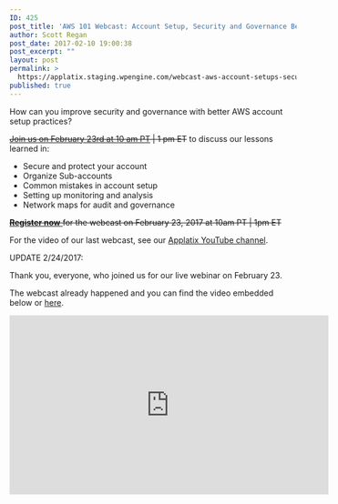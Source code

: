 ```yaml
---
ID: 425
post_title: 'AWS 101 Webcast: Account Setup, Security and Governance Best Practices'
author: Scott Regan
post_date: 2017-02-10 19:00:38
post_excerpt: ""
layout: post
permalink: >
  https://applatix.staging.wpengine.com/webcast-aws-account-setups-security-governance-best-practices/
published: true
---
```

<p>How can you improve security and governance with better AWS account setup practices?</p>
<p><del><a href="http://pages.applatix.staging.wpengine.com/acton/media/25513/webcast-aws-account-setup-best-practices-day-1">Join us on February 23rd at 10 am PT</a> | 1 pm ET</del> to discuss our lessons learned in:</p>
<ul>
	<li>Secure and protect your account</li>
	<li>Organize Sub-accounts</li>
	<li>Common mistakes in account setup</li>
	<li>Setting up monitoring and analysis</li>
	<li>Network maps for audit and governance   </li>
</ul>
<p><del><a href="http://pages.applatix.staging.wpengine.com/acton/media/25513/webcast-aws-account-setup-best-practices-day-1"><strong>Register now</strong> </a>for the webcast on February 23, 2017 at 10am PT | 1pm ET</del></p>
<p>For the video of our last webcast, see our <a href="https://www.youtube.com/watch?v=mQjMuzSrtGs">Applatix YouTube channel</a>. </p>
<p>UPDATE 2/24/2017:</p>
<p>Thank you, everyone, who joined us for our live webinar on February 23.</p>
<p>The webcast already happened and you can find the video embedded below or <a href="https://applatix.staging.wpengine.com/video-slides-webcast-must-know-aws-best-practices-account-setup-governance-audit/">here</a>.</p>
<p><iframe src="https://www.youtube.com/embed/P7E6OfEFq_0?list=PLyYu0xZWAP-30opVti57O2q1pKOWyLkgU" width="560" height="315" frameborder="0" allowfullscreen="allowfullscreen"></iframe></p>